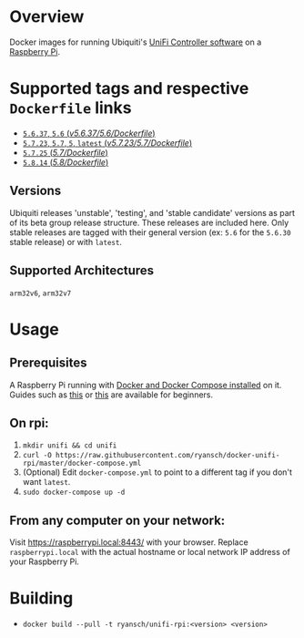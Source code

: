 # Overview

Docker images for running Ubiquiti's [UniFi Controller software](https://www.ubnt.com/download/unifi/) on a [Raspberry Pi](https://www.raspberrypi.org/).

# Supported tags and respective `Dockerfile` links

- [`5.6.37`, `5.6` (*v5.6.37/5.6/Dockerfile*)](https://github.com/ryansch/docker-unifi-rpi/blob/v5.6.37/5.6/Dockerfile)
- [`5.7.23`, `5.7`, `5`, `latest` (*v5.7.23/5.7/Dockerfile*)](https://github.com/ryansch/docker-unifi-rpi/blob/v5.7.23/5.7/Dockerfile)
- [`5.7.25` (*5.7/Dockerfile*)](https://github.com/ryansch/docker-unifi-rpi/blob/master/5.7/Dockerfile)
- [`5.8.14` (*5.8/Dockerfile*)](https://github.com/ryansch/docker-unifi-rpi/blob/master/5.8/Dockerfile)

## Versions
Ubiquiti releases 'unstable', 'testing', and 'stable candidate' versions as part of its beta group release structure.  These releases are included here.  Only stable releases are tagged with their general version (ex: `5.6` for the `5.6.30` stable release) or with `latest`.

## Supported Architectures
`arm32v6`, `arm32v7`

# Usage

## Prerequisites

A Raspberry Pi running with [Docker and Docker Compose installed](https://docs.docker.com/engine/installation/linux/docker-ce/debian/#install-using-the-convenience-script) on it. Guides such as [this](https://blog.alexellis.io/getting-started-with-docker-on-raspberry-pi/) or [this](https://blog.hypriot.com/getting-started-with-docker-and-mac-on-the-raspberry-pi/) are available for beginners.

## On rpi:

1. `mkdir unifi && cd unifi`
2. `curl -O https://raw.githubusercontent.com/ryansch/docker-unifi-rpi/master/docker-compose.yml`
3. (Optional) Edit `docker-compose.yml` to point to a different tag if you don't want `latest`.
4. `sudo docker-compose up -d`

## From any computer on your network:

Visit https://raspberrypi.local:8443/ with your browser. Replace `raspberrypi.local` with the actual hostname or local network IP address of your Raspberry Pi.

# Building
- `docker build --pull -t ryansch/unifi-rpi:<version> <version>`
